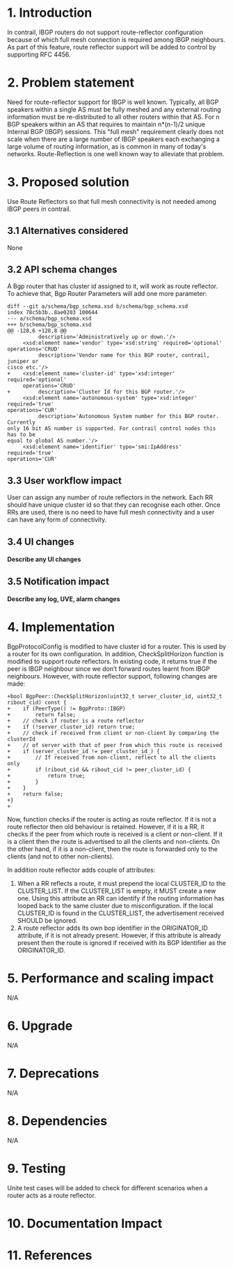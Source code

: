 
# 1. Introduction

In contrail, IBGP routers do not support route-reflector configuration because
of which full mesh connection is required among IBGP
neighbours. As part of this feature, route reflector support will be added to
control by supporting RFC 4456.
   

# 2. Problem statement

Need for route-reflector support for IBGP is well known. Typically, all BGP
speakers within a single AS must be fully meshed and any external routing
information must be re-distributed to all other routers within that AS. For n
BGP speakers within an AS that requires to maintain n\*(n-1)/2 unique Internal
BGP (IBGP) sessions. This "full mesh" requirement clearly does not scale when
there are a large number of IBGP speakers each exchanging a large volume of
routing information, as is common in many of today's networks.
Route-Reflection is one well known way to alleviate that problem.


# 3. Proposed solution

Use Route Reflectors so that full mesh connectivity is not needed among IBGP
peers in contrail.

## 3.1 Alternatives considered

None

## 3.2 API schema changes

A Bgp router that has cluster id assigned to it, will work as route reflector.
To achieve that, Bgp Router Parameters will add one more parameter:

```
diff --git a/schema/bgp_schema.xsd b/schema/bgp_schema.xsd
index 78c5b3b..8ae0203 100644
--- a/schema/bgp_schema.xsd
+++ b/schema/bgp_schema.xsd
@@ -128,6 +128,8 @@
          description='Administratively up or down.'/>
     <xsd:element name='vendor' type='xsd:string' required='optional'
operations='CRUD'
          description='Vendor name for this BGP router, contrail, juniper or
cisco etc.'/>
+    <xsd:element name='cluster-id' type='xsd:integer' required='optional'
     operations='CRUD'
+         description='Cluster Id for this BGP router.'/>
     <xsd:element name='autonomous-system' type='xsd:integer' required='true'
operations='CUR'
          description='Autonomous System number for this BGP router. Currently
only 16 bit AS number is supported. For contrail control nodes this has to be
equal to global AS number.'/>
     <xsd:element name='identifier' type='smi:IpAddress' required='true'
operations='CUR'
```


## 3.3 User workflow impact

User can assign any number of route reflectors in the network. Each RR should
have unique cluster id so that they can recognise each other.  Once RRs are
used, there is no need to have full mesh connectivity and a user can have any
form of connectivity.

## 3.4 UI changes
#### Describe any UI changes

## 3.5 Notification impact
#### Describe any log, UVE, alarm changes

# 4. Implementation

BgpProtocolConfig is modified to have cluster id for a router. This is used by
a router for its own configuration. In addition, CheckSplitHorizon function is
modified to support route reflectors. In existing code, it returns true if the
peer is IBGP neighbour since we don’t forward routes learnt from IBGP
neighbours. However, with route reflector support, following changes are made:

```
+bool BgpPeer::CheckSplitHorizon(uint32_t server_cluster_id, uint32_t
ribout_cid) const {
+    if (PeerType() != BgpProto::IBGP)
+        return false;
+    // check if router is a route reflector
+    if (!server_cluster_id) return true;
+    // check if received from client or non-client by comparing the clusterId
+    // of server with that of peer from which this route is received
+    if (server_cluster_id != peer_cluster_id_) {
+        // If received from non-client, reflect to all the clients only
+        if (ribout_cid && ribout_cid != peer_cluster_id) {
+            return true;
+        }
+    }
+    return false;
+}
+
```

Now, function checks if the router is acting as route reflector. If it is not
a route reflector then old behaviour is retained. However, if it is a RR, it
checks if the peer from which route is received is a client or non-client. If
it is a client then the route is advertised to all the clients and non-clients.
On the other hand, if it is a non-client, then the route is forwarded only to
the clients (and not to other non-clients).

In addition route reflector adds couple of attributes:
1. When a RR reflects a route, it must prepend the local CLUSTER_ID to the
   CLUSTER_LIST.  If the CLUSTER_LIST is empty, it MUST create a new
   one. Using this attribute an RR can identify if the routing information has
   looped back to the same cluster due to misconfiguration. If the local
   CLUSTER_ID is found in the CLUSTER_LIST, the advertisement received SHOULD
   be ignored.
2. A route reflector adds its own bop identifier in the ORIGINATOR_ID
   attribute, if it is not already present. However, if this attribute is
   already present then the route is ignored if received with its BGP Identifier
   as the ORIGINATOR_ID.

# 5. Performance and scaling impact

N/A

# 6. Upgrade

N/A

# 7. Deprecations

N/A

# 8. Dependencies

N/A

# 9. Testing

Unite test cases will be added to check for different scenarios when a router
acts as a route reflector.

# 10. Documentation Impact

# 11. References

